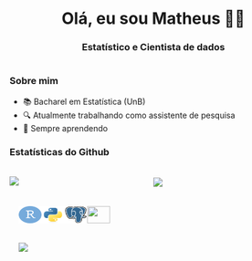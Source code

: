  #
<div>
  <h1 align="center">Olá, eu sou Matheus  🤙🤙 </h1>
  <h3 align="center">Estatístico e Cientista de dados</h3>
</div>


  
  #
<h3>Sobre mim</h3>
 
  
 - 📚 Bacharel em Estatística (UnB)
 - 🔍 Atualmente trabalhando como assistente de pesquisa
 - 📖 Sempre aprendendo
  


<h3>Estatísticas do Github</h3>
<br> 

<div align = "center">
<a href="https://github.com/braga0m/github-readme-stats">
<img height= "150em" align="left" src="https://github-readme-stats.vercel.app/api?username=braga0m&show_icons=true&theme=dark"/>
<img height= "150em" align="center" src="https://github-readme-stats.vercel.app/api/top-langs/?username=braga0m&hide_progress=true&theme=dark&layout=compact&langs_count=8&card_width=320"/>  

<br>
<br>

<div style="display: inline_block"><br>
  <img align="left" height="30" width="40" src="https://github.com/devicons/devicon/blob/master/icons/rstudio/rstudio-original.svg">
  <img align="left" height="30" width="40" src="https://raw.githubusercontent.com/devicons/devicon/master/icons/python/python-original.svg">
  <img align="left" height="30" width="40" src="https://raw.githubusercontent.com/devicons/devicon/master/icons/postgresql/postgresql-original.svg">
  <img align="left" height="30" width="40" src="https://user-images.githubusercontent.com/80979270/153773073-71528f49-e417-4050-aa81-4f242df691f6.png">
</div>  
</div>  

<br>
<br>

  ##
<div> 
  <a href="https://www.linkedin.com/in/mbragam/" target="_blank"><img src="https://img.shields.io/badge/-LinkedIn-%230077B5?style=for-the-badge&logo=linkedin&logoColor=white" target="_blank"></a> 
</div>



